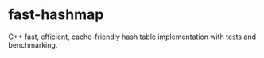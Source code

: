 # fast-hashmap
C++ fast, efficient, cache-friendly hash table implementation with tests and benchmarking.
